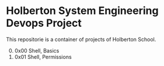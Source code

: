 # Holberton System Engineering Devops Project
This repositorie is a container of projects of Holberton School.

0. 0x00 Shell, Basics
1. 0x01 Shell, Permissions

